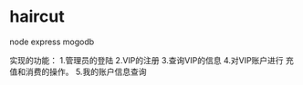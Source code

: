 # haircut
node express mogodb

实现的功能：
	1.管理员的登陆
	2.VIP的注册
	3.查询VIP的信息
	4.对VIP账户进行 充值和消费的操作。
	5.我的账户信息查询
